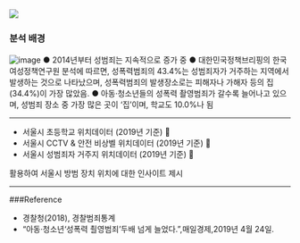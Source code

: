 
![](https://github.com/AsellaS2/Visualization-project-using-public-data/assets/69001369/d5e3afb8-916d-4b7f-a91c-57afa75fd35b)
---
### 분석 배경

![image](https://github.com/AsellaS2/Visualization-project-using-public-data/assets/69001369/d7b2236a-9026-463b-af24-36959a48ab9d)
● 2014년부터 성범죄는 지속적으로 증가 중
● 대한민국정책브리핑의 한국여성정책연구원 분석에 따르면, 성폭력범죄의 43.4%는 성범죄자가 거주하는 지역에서 발생하는 것으로 나타났으며, 성폭력범죄의 발생장소로는 피해자나 가해자 등의 집(34.4%)이 가장 많았음.
● 아동·청소년들의 성폭력 촬영범죄가 갈수록 늘어나고 있으며, 성범죄 장소 중 가장 많은 곳이 ‘집’이며, 학교도 10.0%나 됨

---
- 서울시 초등학교 위치데이터 (2019년 기준) 🏢
- 서울시 CCTV & 안전 비상벨 위치데이터 (2019년 기준) 📸
- 서울시 성범죄자 거주지 위치데이터 (2019년 기준) 🐾

활용하여 서울시 방범 장치 위치에 대한 인사이트 제시

---

###Reference
- 경찰청(2018), 경찰범죄통계
- “아동·청소년‘성폭력 쵤영범죄’두배 넘게 늘었다.”,매일경제,2019년 4월 24일.
